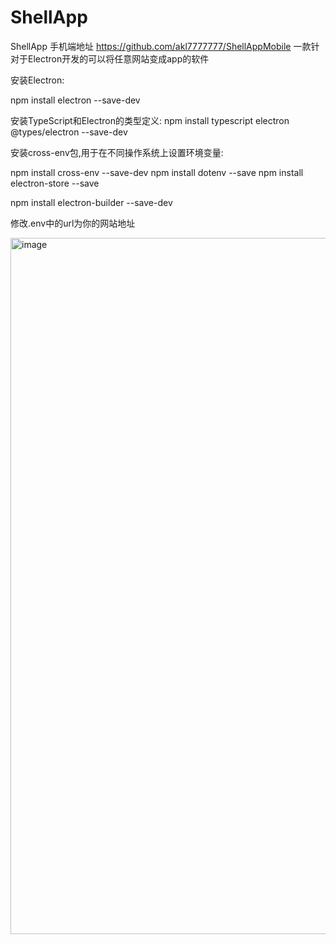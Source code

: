 # ShellApp

ShellApp 手机端地址 https://github.com/akl7777777/ShellAppMobile
一款针对于Electron开发的可以将任意网站变成app的软件

安装Electron:

npm install electron --save-dev

安装TypeScript和Electron的类型定义:
npm install typescript electron @types/electron --save-dev

安装cross-env包,用于在不同操作系统上设置环境变量:

npm install cross-env --save-dev
npm install dotenv --save
npm install electron-store --save


npm install electron-builder --save-dev

修改.env中的url为你的网站地址

<img width="1114" alt="image" src="https://github.com/akl7777777/ShellApp/assets/84266551/b23824c0-b962-41c3-80e4-3e118978b83d">
